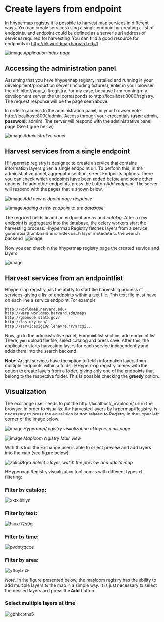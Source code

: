 # Create layers from endpoint

In hhypermap registry it is possible to harvest map services in different ways. You can create services using a single endpoint or creating a list of endpoints. and endpoint could be defined as a server's url address of services required for harvesting. You can find a good resource for endpoints in http://hh.worldmap.harvard.edu/)

![image](https://cloud.githubusercontent.com/assets/3285923/17596743/693d5392-5fb8-11e6-9a1d-5873295f1563.png)
*Application index page*

## Accessing the administration panel.

Assuming that you have hhypermap registry installed and running in your development/production server (including fixtures), enter in your browser the url: http://your_url/registry. For my case, because I am running in a development server, the url corresponds to http://localhost:8000/registry. The request response will be the page seen above.

In order to access to the administration panel, in your browser enter http://localhost:8000/admin. Access through your credentials (**user:** admin, **password:** admin). The server will respond with the administrative panel page (See figure below)

![image](https://cloud.githubusercontent.com/assets/3285923/17597227/86e11dfa-5fba-11e6-80db-a5417c42a1e2.png)
*Administrative panel*

## Harvest services from a single endpoint

HHypermap registry is designed to create a service that contains information layers given a single endpoint url. To perform this, in the administrative panel, aggregator section, select Endpoints options. There you can check which endpoints have been added before and some other options. To add other endpoints, press the button *Add endpoint*. The server will respond with the pages that is shown below.

![image](https://cloud.githubusercontent.com/assets/3285923/17601195/8bf6fe24-5fcc-11e6-8b19-6ec08bcaa1dd.png)
*Add new endpoint page response*

![image](https://cloud.githubusercontent.com/assets/3285923/17606021/f0484be2-5fe2-11e6-930b-e29f4d959a8e.png)
*Adding a new endpoint to the database*

The required fields to add an endpoint are *url* and *catalog*. After a new endpoint is aggregated into the database, the celery workers start the harvesting process. Hhypermap Registry fetches layers from a service, generates thumbnails and index each layer metadata to the search backend.
![image](https://cloud.githubusercontent.com/assets/3285923/17606202/dbd00690-5fe3-11e6-866d-b97c17a2eb4a.png)

Now you can check in the hhypermap registry page the created service and layers.

![image](https://cloud.githubusercontent.com/assets/3285923/17606743/c42c4b2c-5fe6-11e6-89f3-b7a921dba0bc.png)

## Harvest services from an endpointlist

Hhypermap registry has the ability to start the harvesting process of services, giving a list of endpoints within a text file. This text file must have on each line a service endpoint. For example:

```
http://worldmap.harvard.edu/ 
http://warp.worldmap.harvard.edu/maps
http://geonode.state.gov/
http://kgs.uky.edu/
http://servicesig102.lehavre.fr/arcgi...
```

Now, go to the administrative panel, Endpoint list section, add endpoint list. There, you upload the file, select catalog and press save. After this, the application starts harvesting layers for each service independently and adds them into the search backend.

**Note:** Arcgis services have the option to fetch information layers from multiple endpoints within a folder. HHypermap registry comes with the option to create layers from a folder, giving only one of the endpoints that belong to the respective folder. This is possible checking the **greedy** option.

## Visualization

The exchange user needs to put the http://localhost/_maploom/ url in the browser. In order to visualize the harvested layers by hypermap/Registry, is necessary to press the equal sign button related to Registry in the upper left corner of the image below.

![image](https://cloud.githubusercontent.com/assets/3285923/18094804/4f5365fc-6e9a-11e6-82fc-e0d052ca8d38.png)
*Hypermap/registry visualization of layers main page*

![image](https://cloud.githubusercontent.com/assets/7197750/17906032/c85c89da-6975-11e6-8f99-d9ccc7fd6ac6.png)
*Maploom registry Main view*

With this tool the Exchange user is able to select preview and add layers into the map (see figure below).

![zbkciztqro](https://cloud.githubusercontent.com/assets/7197750/17906534/0cc12eee-6978-11e6-8f63-a6b3e71da48d.gif)
*Select a layer, watch the preview and add to map*

HHypermap Registry visualization tool comes with different types of filtering:

### Filter by catalog: 
![xktxihhlyn](https://cloud.githubusercontent.com/assets/7197750/17909781/511fbac0-6986-11e6-9c7f-3ce715003342.gif)

### Filter by text:
![hiuxr72s9g](https://cloud.githubusercontent.com/assets/7197750/17906623/6fb7f154-6978-11e6-8bf1-45dd9498c623.gif)

### Filter by time:
![pvdntyqcce](https://cloud.githubusercontent.com/assets/7197750/17907248/577ff552-697b-11e6-94ec-e432baa0b71b.gif)

### Filter by area:
![yfluybilt9](https://cloud.githubusercontent.com/assets/7197750/17907216/2297d558-697b-11e6-946b-406d209ca2c6.gif)

*Note.* In the figure presented below, the maploom registry has the ability to add multiple layers to the map in a simple way. It is just necessary to select the desired layers and press the **Add** button.

### Select multiple layers at time
![gbhkcptns5](https://cloud.githubusercontent.com/assets/7197750/17906702/b8980710-6978-11e6-87c9-cc94be81e68b.gif)